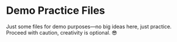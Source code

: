 # Demo Practice Files

Just some files for demo purposes—no big ideas here, just practice. Proceed with caution, creativity is optional. 😎

